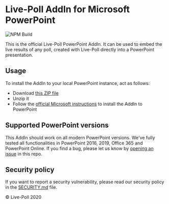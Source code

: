 # Live-Poll AddIn for Microsoft PowerPoint
![NPM Build](https://github.com/livepoll/live-poll-powerpoint/workflows/Angular%20CI/badge.svg)

This is the official Live-Poll PowerPoint AddIn. It can be used to embed the live results of any poll, created with Live-Poll directly into a PowerPoint presentation.

## Usage
To install the AddIn to your local PowerPoint instance, act as follows:

- Download [this ZIP file](#usage)
- Unzip it
- Follow the [official Microsoft instructions](https://support.microsoft.com/en-us/office/add-or-load-a-powerpoint-add-in-3de8bbc2-2481-457a-8841-7334cd5b455f) to install the AddIn to PowerPoint

## Supported PowerPoint versions
This AddIn should work on all modern PowerPoint versions. We've fully tested all functionalities in PowerPoint 2016, 2019, Office 365 and PowerPoint Online.
If you find a bug, please let us know by [opening an issue](https://github.com/livepoll/live-poll-powerpoint/issues/new) in this repo.

## Security policy
If you want to report a security vulnerability, please read our security policy in the [SECURITY.md](https://github.com/StudentsAgainstCovid19/corona-aid/blob/master/SECURITY.md) file.

© Live-Poll 2020
